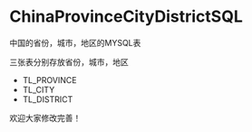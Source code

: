 # ChinaProvinceCityDistrictSQL
中国的省份，城市，地区的MYSQL表

三张表分别存放省份，城市，地区
 -  TL_PROVINCE  
 -  TL_CITY    
 -  TL_DISTRICT 


欢迎大家修改完善！
